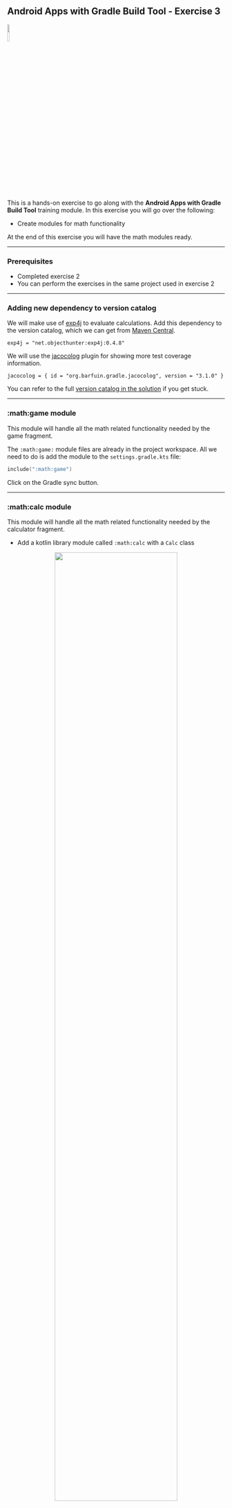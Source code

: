 ## Android Apps with Gradle Build Tool - Exercise 3

<p align="left">
<img width="10%" height="10%" src="https://user-images.githubusercontent.com/120980/174325546-8558160b-7f16-42cb-af0f-511849f22ebc.png">
</p>

This is a hands-on exercise to go along with the
**Android Apps with Gradle Build Tool** training module. In this exercise
you will go over the following:

* Create modules for math functionality

At the end of this exercise you will have the math modules ready.

---
### Prerequisites

* Completed exercise 2
* You can perform the exercises in the same project used in exercise 2

---
### Adding new dependency to version catalog

We will make use of [exp4j](https://en.wikipedia.org/wiki/Exp4j) to
evaluate calculations. Add this dependency to the version catalog, which we can get from
[Maven Central](https://mvnrepository.com/artifact/net.objecthunter/exp4j).

```text
exp4j = "net.objecthunter:exp4j:0.4.8"
```

We will use the [jacocolog](https://plugins.gradle.org/plugin/org.barfuin.gradle.jacocolog)
plugin for showing more test coverage information.

```text
jacocolog = { id = "org.barfuin.gradle.jacocolog", version = "3.1.0" }
```

You can refer to the full
[version catalog in the solution](solution/gradle/libs.versions.toml)
if you get stuck.

---
### :math:game module

This module will handle all the math related functionality needed by
the game fragment.

The `:math:game:` module files are already in the project workspace. All we need to do is add the
module to the `settings.gradle.kts` file:

```kotlin
include(":math:game")
```

Click on the Gradle sync button.

---
### :math:calc module

This module will handle all the math related functionality needed by
the calculator fragment.

* Add a kotlin library module called `:math:calc` with a `Calc` class

<p align="center">
<img width="75%" height="75%" src="https://user-images.githubusercontent.com/120980/220796992-7799b7bf-97fd-4bd6-a798-eb63ca7374e1.png">
</p>

* Update the contents of the build.gradle.kts file as follows:
  * Copy the contents of the [:math:game build.gradle.kts file](solution/math/game/build.gradle.kts)
  * Add a dependency for `exp4j` dependency

The file should now look like:

```kotlin
plugins {
    id("java-library")
    id("org.jetbrains.kotlin.jvm")
    id("jacoco")
    alias(libs.plugins.jacocolog)
}

java {
    toolchain {
        languageVersion.set(JavaLanguageVersion.of(11))
    }
}

dependencies {
    implementation(libs.exp4j)

    testImplementation(kotlin("test"))
}

tasks.named<JacocoReport>("jacocoTestReport") {
    dependsOn(tasks.named("test"))
    reports {
        xml.required.set(true)
    }
}
tasks.named<JacocoCoverageVerification>("jacocoTestCoverageVerification") {
    violationRules {
        rule {
            limit {
                counter = "LINE"
                value = "COVEREDRATIO"
                minimum = "0.5".toBigDecimal()
            }
        }
    }
}
tasks.named("check") {
    dependsOn("jacocoTestCoverageVerification")
}
tasks.named("check") {
    dependsOn("jacocoTestReport")
}
```

* Add code for `math/calc/src/main/java/com/gradle/lab/calc/Calc.kt`:

```kotlin
package com.gradle.lab.calc

import net.objecthunter.exp4j.Expression
import net.objecthunter.exp4j.ExpressionBuilder
import java.util.regex.Pattern

object Calc {

    private const val ZERO_STRING = "0+"
    private val ZERO_PATTERN = Pattern.compile(ZERO_STRING)

    fun isZeroString(str: String?): Boolean {
        if (str == null) {
            return false
        }

        val matcher = ZERO_PATTERN.matcher(str.trim())

        return matcher.matches()
    }

    fun evalExpression(expressionStr: String?): String? {
        return try {
            val expression: Expression = ExpressionBuilder(expressionStr).build()
            var result = expression.evaluate().toString()

            // Remove trailing .0 if its there.
            if (result.endsWith(".0")) {
                result = result.substring(0, result.length - 2)
            }

            result
        } catch (ex: Exception) {
            null
        }
    }
}
```

* Add code for `math/calc/src/test/java/com/gradle/lab/calc/CalcTest.kt`:

```kotlin
package com.gradle.lab.calc

import com.gradle.lab.calc.Calc.evalExpression
import com.gradle.lab.calc.Calc.isZeroString

import kotlin.test.Test
import kotlin.test.assertEquals
import kotlin.test.assertFalse
import kotlin.test.assertNull
import kotlin.test.assertTrue

class CalcTest {

    @Test
    fun zerostring_null() {
        assertFalse(isZeroString(null), "null should return false")
    }

    @Test
    fun zerostring_zeros() {
        assertTrue(isZeroString("0000"), "0000 should return true")
        assertTrue(isZeroString("  0000  "), "0000 with whitespace should return true")
    }

    @Test
    fun zerostring_other() {
        assertFalse(isZeroString("0000."), "other text should return false")
        assertFalse(isZeroString("5+0"), "other text should return false")
    }

    @Test
    fun eval_good() {
        assertEquals("5", evalExpression("2+3"))
        assertEquals("2", evalExpression("5-3"))
        assertEquals("6", evalExpression("2*3"))
        assertEquals("3", evalExpression("9/3"))
        assertNull(evalExpression("2+3*"), "invalid input")
    }
}
```

---
### Update Version Catalog

Put the following plugin entry in the version catalog:

```text
kotlin-jvm = { id = "org.jetbrains.kotlin.jvm", version = "1.8.0" }
```

Now update the top-level `build.gradle.kts` to use the version catalog entry:

```kotlin
alias(libs.plugins.kotlin.jvm) apply false
```

Next update the `:math:calc` and `:math:game` build files to use the version catalog entry:

```kotlin
alias(libs.plugins.kotlin.jvm)
```

---
### Run Test Coverage Report

Run the task `jacocoTestReport` and observe the coverage output:

```bash
> Task :math:calc:jacocoLogTestCoverage
Test Coverage:
    - Class Coverage: 100%
    - Method Coverage: 100%
    - Branch Coverage: 75%
    - Line Coverage: 100%
    - Instruction Coverage: 100%
    - Complexity Coverage: 80%

> Task :math:game:jacocoLogTestCoverage
Test Coverage:
    - Class Coverage: 100%
    - Method Coverage: 80%
    - Branch Coverage: 0%
    - Line Coverage: 62.5%
    - Instruction Coverage: 77.6%
    - Complexity Coverage: 57.1%
```
